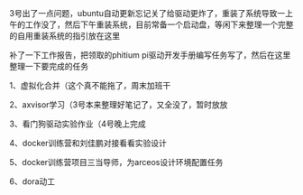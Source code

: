 3号出了一点问题，ubuntu自动更新忘记关了给驱动更炸了，重装了系统导致一上午的工作没了，然后下午重装系统，目前常备一个启动盘，等闲下来整理一个完整的自用重装系统的指引放在这里

补了一下工作报告，把领取的phitium pi驱动开发手册编写任务写了，然后在这里整理一下要完成的任务

1、虚拟化合并（这个真不能拖了，周末加班干

2、axvisor学习（3号本来整理好笔记了，又全没了，暂时放放

3、看门狗驱动实验作业（4号晚上完成

4、docker训练营和刘佳鹏对接看看实验设计

5、docker训练营项目三当导师，为arceos设计环境配置任务

6、dora动工